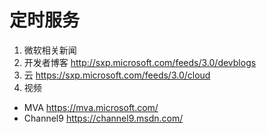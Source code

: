 # 定时服务
1. 微软相关新闻
2. 开发者博客 http://sxp.microsoft.com/feeds/3.0/devblogs
3. 云 https://sxp.microsoft.com/feeds/3.0/cloud
4. 视频
 - MVA https://mva.microsoft.com/
 - Channel9  https://channel9.msdn.com/
